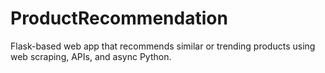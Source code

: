 # ProductRecommendation
 Flask-based web app that recommends similar or trending products using web scraping, APIs, and async Python.
